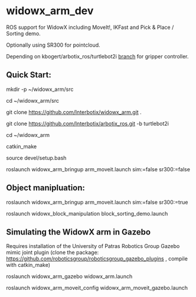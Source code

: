 # widowx_arm_dev

ROS support for WidowX including MoveIt!, IKFast and Pick & Place / Sorting demo.

Optionally using SR300 for pointcloud.

Depending on kbogert/arbotix_ros/turtlebot2i [branch](https://github.com/kbogert/arbotix_ros/tree/turtlebot2i) for gripper controller.

## Quick Start:

mkdir -p ~/widowx_arm/src

cd ~/widowx_arm/src

git clone https://github.com/Interbotix/widowx_arm.git .

git clone https://github.com/Interbotix/arbotix_ros.git -b turtlebot2i

cd ~/widowx_arm

catkin_make

source devel/setup.bash

roslaunch widowx_arm_bringup arm_moveit.launch sim:=false sr300:=false

## Object manipluation:

roslaunch widowx_arm_bringup arm_moveit.launch sim:=false sr300:=true

roslaunch widowx_block_manipulation block_sorting_demo.launch

## Simulating the WidowX arm in Gazebo

Requires installation of the University of Patras Robotics Group Gazebo mimic joint plugin (clone the package: https://github.com/roboticsgroup/roboticsgroup_gazebo_plugins , compile with catkin_make)

roslaunch widowx_arm_gazebo widowx_arm.launch

roslaunch widowx_arm_moveit_config widowx_arm_moveit_gazebo.launch

